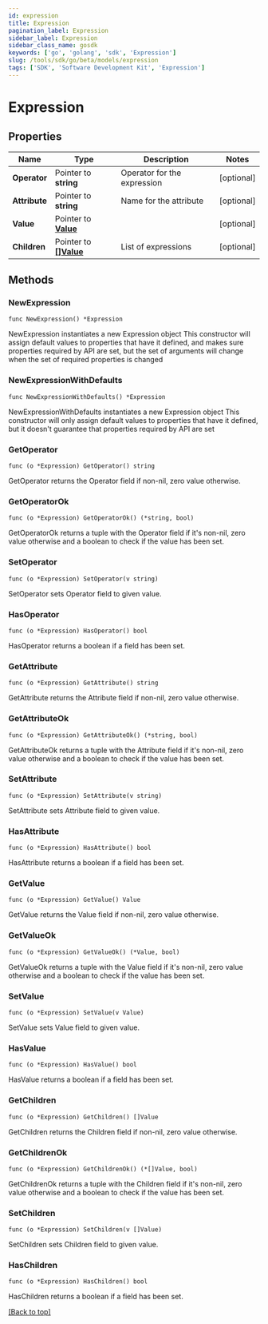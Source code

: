 ```yaml
---
id: expression
title: Expression
pagination_label: Expression
sidebar_label: Expression
sidebar_class_name: gosdk
keywords: ['go', 'golang', 'sdk', 'Expression'] 
slug: /tools/sdk/go/beta/models/expression
tags: ['SDK', 'Software Development Kit', 'Expression']
---
```


# Expression

## Properties

Name | Type | Description | Notes
------------ | ------------- | ------------- | -------------
**Operator** | Pointer to **string** | Operator for the expression | [optional] 
**Attribute** | Pointer to **string** | Name for the attribute | [optional] 
**Value** | Pointer to [**Value**](Value) |  | [optional] 
**Children** | Pointer to [**[]Value**](Value) | List of expressions | [optional] 

## Methods

### NewExpression

`func NewExpression() *Expression`

NewExpression instantiates a new Expression object
This constructor will assign default values to properties that have it defined,
and makes sure properties required by API are set, but the set of arguments
will change when the set of required properties is changed

### NewExpressionWithDefaults

`func NewExpressionWithDefaults() *Expression`

NewExpressionWithDefaults instantiates a new Expression object
This constructor will only assign default values to properties that have it defined,
but it doesn't guarantee that properties required by API are set

### GetOperator

`func (o *Expression) GetOperator() string`

GetOperator returns the Operator field if non-nil, zero value otherwise.

### GetOperatorOk

`func (o *Expression) GetOperatorOk() (*string, bool)`

GetOperatorOk returns a tuple with the Operator field if it's non-nil, zero value otherwise
and a boolean to check if the value has been set.

### SetOperator

`func (o *Expression) SetOperator(v string)`

SetOperator sets Operator field to given value.

### HasOperator

`func (o *Expression) HasOperator() bool`

HasOperator returns a boolean if a field has been set.

### GetAttribute

`func (o *Expression) GetAttribute() string`

GetAttribute returns the Attribute field if non-nil, zero value otherwise.

### GetAttributeOk

`func (o *Expression) GetAttributeOk() (*string, bool)`

GetAttributeOk returns a tuple with the Attribute field if it's non-nil, zero value otherwise
and a boolean to check if the value has been set.

### SetAttribute

`func (o *Expression) SetAttribute(v string)`

SetAttribute sets Attribute field to given value.

### HasAttribute

`func (o *Expression) HasAttribute() bool`

HasAttribute returns a boolean if a field has been set.

### GetValue

`func (o *Expression) GetValue() Value`

GetValue returns the Value field if non-nil, zero value otherwise.

### GetValueOk

`func (o *Expression) GetValueOk() (*Value, bool)`

GetValueOk returns a tuple with the Value field if it's non-nil, zero value otherwise
and a boolean to check if the value has been set.

### SetValue

`func (o *Expression) SetValue(v Value)`

SetValue sets Value field to given value.

### HasValue

`func (o *Expression) HasValue() bool`

HasValue returns a boolean if a field has been set.

### GetChildren

`func (o *Expression) GetChildren() []Value`

GetChildren returns the Children field if non-nil, zero value otherwise.

### GetChildrenOk

`func (o *Expression) GetChildrenOk() (*[]Value, bool)`

GetChildrenOk returns a tuple with the Children field if it's non-nil, zero value otherwise
and a boolean to check if the value has been set.

### SetChildren

`func (o *Expression) SetChildren(v []Value)`

SetChildren sets Children field to given value.

### HasChildren

`func (o *Expression) HasChildren() bool`

HasChildren returns a boolean if a field has been set.


[[Back to top]](#) 


